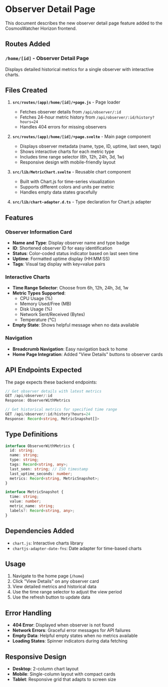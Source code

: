 # Observer Detail Page

This document describes the new observer detail page feature added to the CosmosWatcher Horizon frontend.

## Routes Added

### `/home/[id]` - Observer Detail Page

Displays detailed historical metrics for a single observer with interactive charts.

## Files Created

1. **`src/routes/(app)/home/[id]/+page.js`** - Page loader
   - Fetches observer details from `/api/observer/:id`
   - Fetches 24-hour metric history from `/api/observer/:id/history?hours=24`
   - Handles 404 errors for missing observers

2. **`src/routes/(app)/home/[id]/+page.svelte`** - Main page component
   - Displays observer metadata (name, type, ID, uptime, last seen, tags)
   - Shows interactive charts for each metric type
   - Includes time range selector (6h, 12h, 24h, 3d, 1w)
   - Responsive design with mobile-friendly layout

3. **`src/lib/MetricChart.svelte`** - Reusable chart component
   - Built with Chart.js for time-series visualization
   - Supports different colors and units per metric
   - Handles empty data states gracefully

4. **`src/lib/chart-adapter.d.ts`** - Type declaration for Chart.js adapter

## Features

### Observer Information Card
- **Name and Type**: Display observer name and type badge
- **ID**: Shortened observer ID for easy identification
- **Status**: Color-coded status indicator based on last seen time
- **Uptime**: Formatted uptime display (HH:MM:SS)
- **Tags**: Visual tag display with key=value pairs

### Interactive Charts
- **Time Range Selector**: Choose from 6h, 12h, 24h, 3d, 1w
- **Metric Types Supported**:
  - CPU Usage (%)
  - Memory Used/Free (MB)
  - Disk Usage (%)
  - Network Sent/Received (Bytes)
  - Temperature (°C)
- **Empty State**: Shows helpful message when no data available

### Navigation
- **Breadcrumb Navigation**: Easy navigation back to home
- **Home Page Integration**: Added "View Details" buttons to observer cards

## API Endpoints Expected

The page expects these backend endpoints:

```typescript
// Get observer details with latest metrics
GET /api/observer/:id
Response: ObserverWithMetrics

// Get historical metrics for specified time range
GET /api/observer/:id/history?hours=24
Response: Record<string, MetricSnapshot[]>
```

## Type Definitions

```typescript
interface ObserverWithMetrics {
  id: string;
  name: string;
  type: string;
  tags: Record<string, any>;
  last_seen: string; // ISO timestamp
  last_uptime_seconds: number;
  metrics: Record<string, MetricSnapshot>;
}

interface MetricSnapshot {
  time: string;
  value: number;
  metric_name: string;
  labels?: Record<string, any>;
}
```

## Dependencies Added

- `chart.js`: Interactive charts library
- `chartjs-adapter-date-fns`: Date adapter for time-based charts

## Usage

1. Navigate to the home page (`/home`)
2. Click "View Details" on any observer card
3. View detailed metrics and historical data
4. Use the time range selector to adjust the view period
5. Use the refresh button to update data

## Error Handling

- **404 Error**: Displayed when observer is not found
- **Network Errors**: Graceful error messages for API failures
- **Empty Data**: Helpful empty states when no metrics available
- **Loading States**: Spinner indicators during data fetching

## Responsive Design

- **Desktop**: 2-column chart layout
- **Mobile**: Single-column layout with compact cards
- **Tablet**: Responsive grid that adapts to screen size
